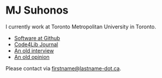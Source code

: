 # MJ Suhonos

I currently work at Toronto Metropolitan University in Toronto.

- [Software at Github](https://github.com/mjsuhonos)
- [Code4Lib Journal](https://journal.code4lib.org/?s=suhonos)
- [An old interview](https://blog.front-matter.io/posts/lemon8-xml-interview-with-mj-suhonos/)
- [An old opinion](https://gist.github.com/mjsuhonos/9d4922cf85627ed909e2)

Please contact via firstname@lastname-dot.ca.
